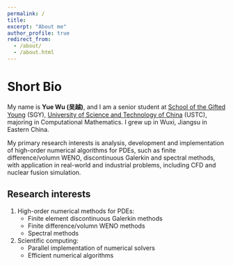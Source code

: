 ```yaml
---
permalink: /
title: 
excerpt: "About me"
author_profile: true
redirect_from: 
  - /about/
  - /about.html
---
```


Short Bio
===
My name is **Yue Wu (吴越)**, and I am a senior student at [School of the Gifted Young](http://en.scgy.ustc.edu.cn/) (SGY), [University of Science and Technology of China](http://en.ustc.edu.cn/) (USTC), majoring in Computational Mathematics. I grew up in Wuxi, Jiangsu in Eastern China.

My primary research interests is analysis, development and implementation of high-order numerical algorithms for PDEs, such as finite difference/volumn WENO, discontinuous Galerkin and spectral methods, with application in real-world and industrial problems, including CFD and nuclear fusion simulation.


Research interests
---
1. High-order numerical methods for PDEs:
   - Finite element discontinuous Galerkin methods 
   - Finite difference/volumn WENO methods
   - Spectral methods
2. Scientific computing:
   - Parallel implementation of numerical solvers
   - Efficient numerical algorithms
